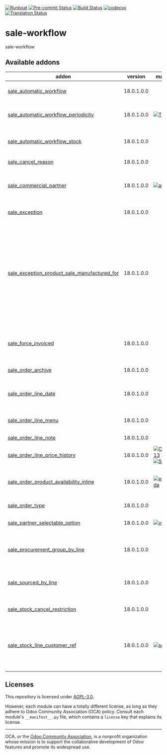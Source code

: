 
[![Runboat](https://img.shields.io/badge/runboat-Try%20me-875A7B.png)](https://runboat.odoo-community.org/builds?repo=OCA/sale-workflow&target_branch=18.0)
[![Pre-commit Status](https://github.com/OCA/sale-workflow/actions/workflows/pre-commit.yml/badge.svg?branch=18.0)](https://github.com/OCA/sale-workflow/actions/workflows/pre-commit.yml?query=branch%3A18.0)
[![Build Status](https://github.com/OCA/sale-workflow/actions/workflows/test.yml/badge.svg?branch=18.0)](https://github.com/OCA/sale-workflow/actions/workflows/test.yml?query=branch%3A18.0)
[![codecov](https://codecov.io/gh/OCA/sale-workflow/branch/18.0/graph/badge.svg)](https://codecov.io/gh/OCA/sale-workflow)
[![Translation Status](https://translation.odoo-community.org/widgets/sale-workflow-18-0/-/svg-badge.svg)](https://translation.odoo-community.org/engage/sale-workflow-18-0/?utm_source=widget)

<!-- /!\ do not modify above this line -->

# sale-workflow

sale-workflow

<!-- /!\ do not modify below this line -->

<!-- prettier-ignore-start -->

[//]: # (addons)

Available addons
----------------
addon | version | maintainers | summary
--- | --- | --- | ---
[sale_automatic_workflow](sale_automatic_workflow/) | 18.0.1.0.0 |  | Sale Automatic Workflow
[sale_automatic_workflow_periodicity](sale_automatic_workflow_periodicity/) | 18.0.1.0.0 | [![TDu](https://github.com/TDu.png?size=30px)](https://github.com/TDu) | Adds a period for the execution of a workflow.
[sale_automatic_workflow_stock](sale_automatic_workflow_stock/) | 18.0.1.0.0 |  | Sale Automatic Workflow Stock
[sale_cancel_reason](sale_cancel_reason/) | 18.0.1.0.0 |  | Sale Cancel Reason
[sale_commercial_partner](sale_commercial_partner/) | 18.0.1.0.0 | [![alexis-via](https://github.com/alexis-via.png?size=30px)](https://github.com/alexis-via) | Add stored related field 'Commercial Entity' on sale orders
[sale_exception](sale_exception/) | 18.0.1.0.0 |  | Custom exceptions on sale order
[sale_exception_product_sale_manufactured_for](sale_exception_product_sale_manufactured_for/) | 18.0.1.0.0 |  | The partner set in the sales order can order only if he/she has a commercial entity that is listed as one of the partners for which the products can be manufactured for.
[sale_force_invoiced](sale_force_invoiced/) | 18.0.1.0.0 |  | Allows to force the invoice status of the sales order to Invoiced
[sale_order_archive](sale_order_archive/) | 18.0.1.0.0 |  | Archive Sale Orders
[sale_order_line_date](sale_order_line_date/) | 18.0.1.0.0 |  | Adds a commitment date to each sale order line.
[sale_order_line_menu](sale_order_line_menu/) | 18.0.1.0.0 |  | Adds a Sale Order Lines Menu
[sale_order_line_note](sale_order_line_note/) | 18.0.1.0.0 |  | Note on sale order line
[sale_order_line_price_history](sale_order_line_price_history/) | 18.0.1.0.0 | [![CarlosRoca13](https://github.com/CarlosRoca13.png?size=30px)](https://github.com/CarlosRoca13) [![Shide](https://github.com/Shide.png?size=30px)](https://github.com/Shide) | Sale order line price history
[sale_order_product_availability_inline](sale_order_product_availability_inline/) | 18.0.1.0.0 | [![ernestotejeda](https://github.com/ernestotejeda.png?size=30px)](https://github.com/ernestotejeda) | Show product availability in sales order line product drop-down.
[sale_order_type](sale_order_type/) | 18.0.1.0.0 |  | Sale Order Type
[sale_partner_selectable_option](sale_partner_selectable_option/) | 18.0.1.0.0 | [![victoralmau](https://github.com/victoralmau.png?size=30px)](https://github.com/victoralmau) | Sale Partner Selectable Option
[sale_procurement_group_by_line](sale_procurement_group_by_line/) | 18.0.1.0.0 |  | Base module for multiple procurement group by Sale order
[sale_sourced_by_line](sale_sourced_by_line/) | 18.0.1.0.0 |  | Multiple warehouse source locations for Sale order
[sale_stock_cancel_restriction](sale_stock_cancel_restriction/) | 18.0.1.0.0 |  | Sale Stock Cancel Restriction
[sale_stock_line_customer_ref](sale_stock_line_customer_ref/) | 18.0.1.0.0 | [![sebalix](https://github.com/sebalix.png?size=30px)](https://github.com/sebalix) | Allow you to add a customer reference on order lines propagaged to move operations.

[//]: # (end addons)

<!-- prettier-ignore-end -->

## Licenses

This repository is licensed under [AGPL-3.0](LICENSE).

However, each module can have a totally different license, as long as they adhere to Odoo Community Association (OCA)
policy. Consult each module's `__manifest__.py` file, which contains a `license` key
that explains its license.

----
OCA, or the [Odoo Community Association](http://odoo-community.org/), is a nonprofit
organization whose mission is to support the collaborative development of Odoo features
and promote its widespread use.
